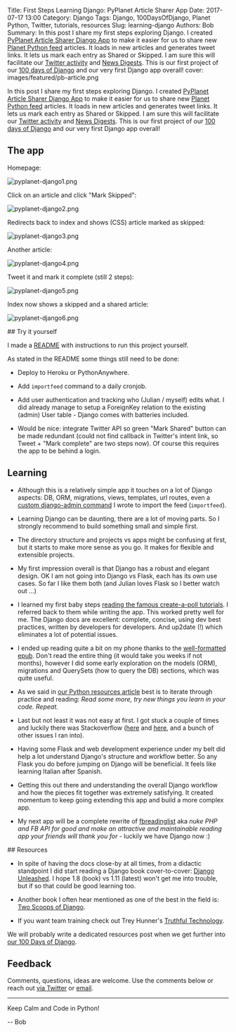 Title: First Steps Learning Django: PyPlanet Article Sharer App
Date: 2017-07-17 13:00
Category: Django
Tags: Django, 100DaysOfDjango, Planet Python, Twitter, tutorials, resources
Slug: learning-django
Authors: Bob
Summary: In this post I share my first steps exploring Django. I created [PyPlanet Article Sharer Django App](https://github.com/pybites/pyplanet-django) to make it easier for us to share new [Planet Python feed](http://planetpython.org) articles. It loads in new articles and generates tweet links. It lets us mark each entry as Shared or Skipped. I am sure this will facilitate our [Twitter activity](https://twitter.com/pybites) and [News Digests](https://pybit.es/pages/news.html). This is our first project of our [100 days of Django](https://pybit.es/special-100days-of-code.html) and our very first Django app overall!
cover: images/featured/pb-article.png

In this post I share my first steps exploring Django. I created [PyPlanet Article Sharer Django App](https://github.com/pybites/pyplanet-django) to make it easier for us to share new [Planet Python feed](http://planetpython.org) articles. It loads in new articles and generates tweet links. It lets us mark each entry as Shared or Skipped. I am sure this will facilitate our [Twitter activity](https://twitter.com/pybites) and [News Digests](https://pybit.es/pages/news.html). This is our first project of our [100 days of Django](https://pybit.es/special-100days-of-code.html) and our very first Django app overall!

## The app

Homepage:

![pyplanet-django1.png]({filename}/images/pyplanet-django1.png)

Click on an article and click "Mark Skipped":

![pyplanet-django2.png]({filename}/images/pyplanet-django2.png)

Redirects back to index and shows (CSS) article marked as skipped:

![pyplanet-django3.png]({filename}/images/pyplanet-django3.png)

Another article:

![pyplanet-django4.png]({filename}/images/pyplanet-django4.png)

Tweet it and mark it complete (still 2 steps):

![pyplanet-django5.png]({filename}/images/pyplanet-django5.png)

Index now shows a skipped and a shared article:

![pyplanet-django6.png]({filename}/images/pyplanet-django6.png)

## Try it yourself

I made a [README](https://github.com/pybites/pyplanet-django) with instructions to run this project yourself.

As stated in the README some things still need to be done:

* Deploy to Heroku or PythonAnywhere.

* Add `importfeed` command to a daily cronjob.

* Add user authentication and tracking who (Julian / myself) edits what. I did already manage to setup a ForeignKey relation to the existing (admin) User table - Django comes with batteries included.

* Would be nice: integrate Twitter API so green "Mark Shared" button can be made redundant (could not find callback in Twitter's intent link, so Tweet + "Mark complete" are two steps now). Of course this requires the app to be behind a login.

## Learning

- Although this is a relatively simple app it touches on a lot of Django aspects: DB, ORM, migrations, views, templates, url routes, even a [custom django-admin command](https://docs.djangoproject.com/en/dev/howto/custom-management-commands/) I wrote to import the feed (`importfeed`).

- Learning Django can be daunting, there are a lot of moving parts. So I strongly recommend to build something small and simple first.

- The directory structure and projects vs apps might be confusing at first, but it starts to make more sense as you go. It makes for flexible and extensible projects.

- My first impression overall is that Django has a robust and elegant design. OK I am not going into Django vs Flask, each has its own use cases. So far I like them both (and Julian loves Flask so I better watch out ...)

- I learned my first baby steps [reading the famous create-a-poll tutorials](https://docs.djangoproject.com/en/1.11/intro/). I referred back to them while writing the app. This worked pretty well for me. The Django docs are excellent: complete, concise, using dev best practices, written by developers for developers. And up2date (!) which eliminates a lot of potential issues.

- I ended up reading quite a bit on my phone thanks to the [well-formatted epub](https://media.readthedocs.org/epub/django/1.11.x/django.epub). Don't read the entire thing (it would take you weeks if not months), however I did some early exploration on the models (ORM), migrations and QuerySets (how to query the DB) sections, which was quite useful.

- As we said in [our Python resources article](https://pybit.es/python-resources.html) best is to iterate through practice and reading: *Read some more, try new things you learn in your code. Repeat.*

- Last but not least it was not easy at first. I got stuck a couple of times and luckily there was Stackoverflow ([here](https://stackoverflow.com/questions/24013531/django-model-using-auth-group-as-a-foreignkey) and [here](https://stackoverflow.com/questions/33086444/django-1-8-migrate-is-not-creating-tables), and a bunch of other issues I ran into).

- Having some Flask and web development experience under my belt did help a lot understand Django's structure and workflow better. So any Flask you do before jumping on Django will be beneficial. It feels like learning Italian after Spanish.

- Getting this out there and understanding the overall Django workflow and how the pieces fit together was extremely satisfying. It created momentum to keep going extending this app and build a more complex app.

- My next app will be a complete rewrite of [fbreadinglist](http://fbreadinglist.com/) aka *nuke PHP and FB API for good and make an attractive and maintainable reading app your friends will thank you for* - luckily we have Django now :)

## Resources

- In spite of having the docs close-by at all times, from a didactic standpoint I did start reading a Django book cover-to-cover: [Django Unleashed](https://www.amazon.com/dp/0321985079/?tag=pyb0f-20). I hope 1.8 (book) vs 1.11 (latest) won't get me into trouble, but if so that could be good learning too. 

- Another book I often hear mentioned as one of the best in the field is: [Two Scoops of Django](https://www.amazon.com/dp/0692915729/?tag=pyb0f-20).

- If you want team training check out Trey Hunner's [Truthful Technology](http://truthful.technology).

We will probably write a dedicated resources post when we get further into [our 100 Days of Django](https://pybit.es/special-100days-of-code.html).

## Feedback

Comments, questions, ideas are welcome. Use the comments below or reach out [via Twitter](https://twitter.com/pybites) or <a href="mailto:pybitesblog@gmail.com">email</a>.

---

Keep Calm and Code in Python!

-- Bob

